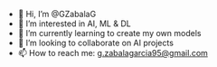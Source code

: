 - 👋 Hi, I’m @GZabalaG
- 👀 I’m interested in AI, ML & DL
- 🌱 I’m currently learning to create my own models
- 💞️ I’m looking to collaborate on AI projects
- 📫 How to reach me: g.zabalagarcia95@gmail.com

<!---
GZabalaG/GZabalaG is a ✨ special ✨ repository because its `README.md` (this file) appears on your GitHub profile.
You can click the Preview link to take a look at your changes.
--->
